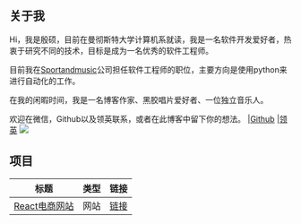 ## 关于我
Hi，我是殷硕，目前在曼彻斯特大学计算机系就读，我是一名软件开发爱好者，热衷于研究不同的技术，目标是成为一名优秀的软件工程师。

目前我在[Sportandmusic](https://sportandmusic.co.uk/)公司担任软件工程师的职位，主要方向是使用python来进行自动化的工作。

在我的闲暇时间，我是一名博客作家、黑胶唱片爱好者、一位独立音乐人。

欢迎在微信，Github以及领英联系，或者在此博客中留下你的想法。
|[Github](https://github.com/ShuoYin03/)
|[领英](https://www.linkedin.com/in/yin-shuo-78a154275/)
![](/img/wechat.jpg)

## 项目
| 标题       |类型        |链接        |
| ----------- |----------- |----------- |
|[React电商网站](https://react-ecom-web.vercel.app/)|网站|[链接](https://react-ecom-web.vercel.app/)|